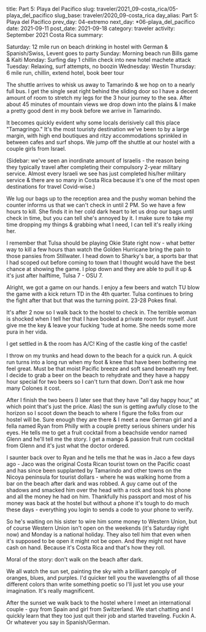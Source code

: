 title: Part 5: Playa del Pacifico 
slug: traveler/2021_09-costa_rica/05-playa_del_pacifico
slug_base: traveler/2020_09-costa_rica
day_alias: Part 5: Playa del Pacifico
prev_day: 04-extremo
next_day: *06-playa_del_pacifico
date: 2021-09-11
post_date: 2021-09-18
category: traveler
activity: September 2021 Costa Rica
summary: 

Saturday: 12 mile run on beach drinking in hostel with German & Spanish/Swiss, Levent goes to party
Sunday: Morning beach run Bills game & Kaiti
Monday: Surfing day 1 chillin check into new hotel machete attack
Tuesday: Relaxing, surf attempts, no boozin
Wednesday: Westin
Thursday: 6 mile run, chillin, extend hotel, book beer tour

The shuttle arrives to whisk us away to Tamarindo & we hop on to a nearly full
bus. I get the single seat right behind the sliding door so I have a decent
amount of room to stretch my legs for the 3 hour journey to the sea. After about
45 minutes of mountain views we drop down into the plains & I make a pretty good
dent in my book before we arrive in Tamarindo.

It becomes quickly evident why some locals derisively call this place "Tamagringo."
It's the most touristy destination we've been to by a large margin, with high
end boutiques and ritzy accommodations sprinkled in between cafes and surf shops.
We jump off the shuttle at our hostel with a couple girls from Israel.

(Sidebar: we've seen an inordinate amount of Israelis - the reason being they
typically travel after completing their compulsory 2-year military service.
Almost every Israeli we see has just completed his/her military service & there
are so many in Costa Rica because it's one of the most open destinations for
travel Covid-wise.)

We lug our bags up to the reception area and the pushy woman behind the counter
informs us that we can't check in until 2 PM. So we have a few hours to kill.
She finds it in her cold dark heart to let us drop our bags until check in time,
but you can tell she's annoyed by it. I make sure to take my time dropping my
things & grabbing what I need, I can tell it's really irking her.

I remember that Tulsa should be playing Okie State right now - what better way
to kill a few hours than watch the Golden Hurricane bring the pain to those
pansies from Stillwater. I head down to Sharky's bar, a sports bar that I had
scoped out before coming to town that I thought would have the best chance at
showing the game. I plop down and they are able to pull it up & it's just after
halftime, Tulsa 7 - OSU 7.

Alright, we got a game on our hands. I enjoy a few beers and watch TU blow the
game with a kick return TD in the 4th quarter. Tulsa continues to bring the
fight after that but that was the turning point. 23-28 Pokes final.

It's after 2 now so I walk back to the hostel to check in. The terrible woman is
shocked when I tell her that I have booked a private room for myself. Just give
me the key & leave your fucking 'tude at home. She needs some more pura in her
vida.

I get settled in & the room has A/C! King of the castle king of the castle!

I throw on my trunks and head down to the beach for a quick run. A quick run
turns into a long run when my foot & knee that have been bothering me feel great.
Must be that moist Pacific breeze and soft sand beneath my feet. I decide to
grab a beer on the beach to rehydrate and they have a happy hour special for two
beers so I can't turn that down. Don't ask me how many Colones it cost.

After I finish the two beers (I later see that they have "all day happy hour," at
which point that's just the price. Alas) the sun is getting awfully close to the
horizon so I scoot down the beach to where I figure the folks from our hostel
will be. Sure enough they are there & I meet a new German girl and a fella named
Ryan from Philly with a couple pretty serious shiners under his eyes. He tells me
to get a fruit cocktail from a beachside vendor named Glenn and he'll tell me
the story. I get a mango & passion fruit rum cocktail from Glenn and it's just
what the doctor ordered.

I saunter back over to Ryan and he tells me that he was in Jaco a few days ago -
Jaco was the original Costa Rican tourist town on the Pacific coast and has since
been supplanted by Tamarindo and other towns on the Nicoya peninsula for tourist
dollars - where he was walking home from a bar on the beach after dark and was
robbed. A guy came out of the shadows and smacked him over the head with a rock
and took his phone and all the money he had on him. Thankfully his passport and
most of his money was back at the hostel but without a phone it's tough to do
much these days - everything you login to sends a code to your phone to verify.

So he's waiting on his sister to wire him some money to Western Union, but of
course Western Union isn't open on the weekends (it's Saturday right now) and
Monday is a national holiday. They also tell him that even when it's supposed to
be open it might not be open. And they might not have cash on hand. Because it's
Costa Rica and that's how they roll.

Moral of the story: don't walk on the beach after dark.

We all watch the sun set, painting the sky with a brilliant panoply of oranges,
blues, and purples. I'd quicker tell you the wavelengths
of all those different colors than write something poetic so I'll just let you
use your imagination. It's really magnificent.

After the sunset we walk back to the hostel where I meet an international couple -
guy from Spain and girl from Switzerland. We start chatting and I quickly learn
that they too just quit their job and started traveling. Fuckin A. Or whatever
you say in Spanish/German.